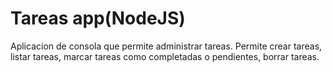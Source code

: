 # Tareas app(NodeJS)
Aplicacion de consola que permite administrar tareas. Permite crear tareas, listar tareas, marcar tareas como completadas o pendientes, borrar tareas.
